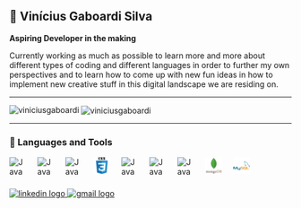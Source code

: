 ## 👋 Vinícius Gaboardi Silva

**Aspiring Developer in the making** 

Currently working as much as possible to learn more and more about different types of coding and different languages in order to further my own perspectives and to learn how to come up with new fun ideas in how to implement new creative stuff in this digital landscape we are residing on.

---

<p><img align="left" src="https://github-readme-stats.vercel.app/api/top-langs?username=viniciusgaboardi&show_icons=true&theme=cobalt&locale=en&layout=compact" alt="viniciusgaboardi" /></p>
<p>&nbsp;<img align="center" src="https://github-readme-stats.vercel.app/api?username=viniciusgaboardi&show_icons=true&theme=cobalt&locale=en" alt="viniciusgaboardi" /></p>

---

### 🧰 Languages and Tools

<img align="left" alt="Java" width="30px" Style="padding-right:20px;" src="https://cdn.jsdelivr.net/gh/devicons/devicon/icons/java/java-original.svg"/>
<img align="left" alt="Java" width="30px" Style="padding-right:20px;" src="https://cdn.jsdelivr.net/gh/devicons/devicon/icons/git/git-original.svg"/>
<img align="left" alt="Java" width="30px" Style="padding-right:20px;" src="https://cdn.jsdelivr.net/gh/devicons/devicon/icons/html5/html5-plain.svg"/>
<img align="left" alt="Java" width="30px" Style="padding-right:20px;" src="https://raw.githubusercontent.com/devicons/devicon/master/icons/css3/css3-original-wordmark.svg"/>
<img align="left" alt="Java" width="30px" Style="padding-right:20px;" src="https://cdn.jsdelivr.net/gh/devicons/devicon/icons/javascript/javascript-plain.svg"/>
<img align="left" alt="Java" width="30px" Style="padding-right:20px;" src="https://cdn.jsdelivr.net/gh/devicons/devicon/icons/python/python-plain.svg"/>
<img align="left" alt="Java" width="30px" Style="padding-right:20px;" src="https://cdn.jsdelivr.net/gh/devicons/devicon/icons/cplusplus/cplusplus-plain.svg"/>
<img align="left" alt="Java" width="30px" Style="padding-right:20px;" src="https://raw.githubusercontent.com/devicons/devicon/master/icons/mongodb/mongodb-original-wordmark.svg"/>
<img align="left" alt="Java" width="30px" Style="padding-right:20px;" src="https://raw.githubusercontent.com/devicons/devicon/master/icons/mysql/mysql-original-wordmark.svg"/>
<br />

#

<div align="left">
  <a href="https://linkedin.com/in/vinícius-gaboardi-silva-710024325" target="blank"><img src="https://img.shields.io/static/v1?message=LinkedIn&logo=linkedin&label=&color=0077B5&logoColor=white&labelColor=&style=for-the-badge" height="35" alt="linkedin logo"  />
   <a href=mailto:viniciusgaboardisilva@gmail.com target="blank"><img src="https://img.shields.io/static/v1?message=Gmail&logo=gmail&label=&color=D14836&logoColor=white&labelColor=&style=for-the-badge" height="35" alt="gmail logo"  />
</div>

#
